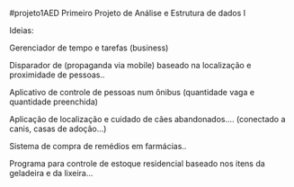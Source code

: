 #projeto1AED
Primeiro Projeto de Análise e Estrutura de dados I

Ideias:

Gerenciador de tempo e tarefas (business)

Disparador de (propaganda via mobile) baseado na localização e proximidade de pessoas..

Aplicativo de controle de pessoas num ônibus (quantidade vaga e quantidade preenchida)

Aplicação de localização e cuidado de cães abandonados....
(conectado a canis, casas de adoção...)

Sistema de compra de remédios em farmácias..

Programa para controle de estoque residencial
baseado nos itens da geladeira e da lixeira...
